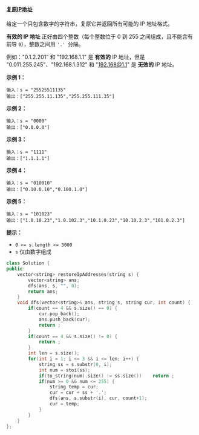 #### [复原IP地址](https://leetcode-cn.com/problems/restore-ip-addresses/)

给定一个只包含数字的字符串，复原它并返回所有可能的 IP 地址格式。

**有效的 IP 地址** 正好由四个整数（每个整数位于 0 到 255 之间组成，且不能含有前导 `0`），整数之间用 `'.' `分隔。

例如："0.1.2.201" 和 "192.168.1.1" 是 **有效的** IP 地址，但是 "0.011.255.245"、"192.168.1.312" 和 "192.168@1.1" 是 **无效的** IP 地址。

 

**示例 1：**

```
输入：s = "25525511135"
输出：["255.255.11.135","255.255.111.35"]
```

**示例 2：**

```
输入：s = "0000"
输出：["0.0.0.0"]
```

**示例 3：**

```
输入：s = "1111"
输出：["1.1.1.1"]
```

**示例 4：**

```
输入：s = "010010"
输出：["0.10.0.10","0.100.1.0"]
```

**示例 5：**

```
输入：s = "101023"
输出：["1.0.10.23","1.0.102.3","10.1.0.23","10.10.2.3","101.0.2.3"]
```

 

**提示：**

- `0 <= s.length <= 3000`
- `s` 仅由数字组成

```c++
class Solution {
public:
    vector<string> restoreIpAddresses(string s) {
        vector<string> ans;
        dfs(ans, s, "", 0);
        return ans;       
    }
    void dfs(vector<string>& ans, string s, string cur, int count) {
        if(count == 4 && s.size() == 0) {
            cur.pop_back();
            ans.push_back(cur);
            return ;
        }
        if(count == 4 && s.size() != 0) {
            return ;
        }
        int len = s.size();
        for(int i = 1; i <= 3 && i <= len; i++) {
            string ss = s.substr(0, i);
            int num = stoi(ss);
            if(to_string(num).size() != ss.size())    return ;
            if(num >= 0 && num <= 255) {
                string temp = cur;
                cur = cur + ss + '.';
                dfs(ans, s.substr(i), cur, count+1);
                cur = temp;
            }
        }
    }
};
```

